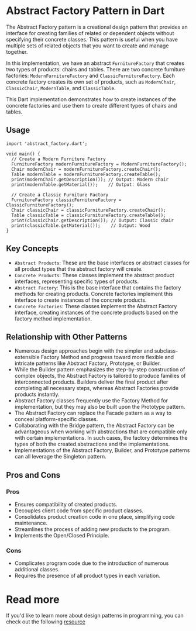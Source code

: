 # Abstract Factory Pattern in Dart

The Abstract Factory pattern is a creational design pattern that provides an interface for creating families of related or dependent objects without specifying their concrete classes. This pattern is useful when you have multiple sets of related objects that you want to create and manage together.

In this implementation, we have an abstract `FurnitureFactory` that creates two types of products: chairs and tables. There are two concrete furniture factories: `ModernFurnitureFactory` and `ClassicFurnitureFactory`. Each concrete factory creates its own set of products, such as `ModernChair`, `ClassicChair`, `ModernTable`, and `ClassicTable`.

This Dart implementation demonstrates how to create instances of the concrete factories and use them to create different types of chairs and tables.

## Usage

```
import 'abstract_factory.dart';

void main() {
  // Create a Modern Furniture Factory
  FurnitureFactory modernFurnitureFactory = ModernFurnitureFactory();
  Chair modernChair = modernFurnitureFactory.createChair();
  Table modernTable = modernFurnitureFactory.createTable();
  print(modernChair.getDescription()); // Output: Modern chair
  print(modernTable.getMaterial());    // Output: Glass

  // Create a Classic Furniture Factory
  FurnitureFactory classicFurnitureFactory = ClassicFurnitureFactory();
  Chair classicChair = classicFurnitureFactory.createChair();
  Table classicTable = classicFurnitureFactory.createTable();
  print(classicChair.getDescription()); // Output: Classic chair
  print(classicTable.getMaterial());    // Output: Wood
}
```

## Key Concepts
- `Abstract Products`: These are the base interfaces or abstract classes for all product types that the abstract factory will create.
- `Concrete Products`: These classes implement the abstract product interfaces, representing specific types of products.
- `Abstract Factory`: This is the base interface that contains the factory methods for creating products. Concrete factories implement this interface to create instances of the concrete products.
- `Concrete Factories`: These classes implement the Abstract Factory interface, creating instances of the concrete products based on the factory method implementation.

## Relationship with Other Patterns

- Numerous design approaches begin with the simpler and subclass-extensible Factory Method and progress toward more flexible and intricate patterns like Abstract Factory, Prototype, or Builder.
- While the Builder pattern emphasizes the step-by-step construction of complex objects, the Abstract Factory is tailored to produce families of interconnected products. Builders deliver the final product after completing all necessary steps, whereas Abstract Factories provide products instantly.
- Abstract Factory classes frequently use the Factory Method for implementation, but they may also be built upon the Prototype pattern.
- The Abstract Factory can replace the Facade pattern as a way to conceal platform-specific classes.
- Collaborating with the Bridge pattern, the Abstract Factory can be advantageous when working with abstractions that are compatible only with certain implementations. In such cases, the factory determines the types of both the created abstractions and the implementations.
- Implementations of the Abstract Factory, Builder, and Prototype patterns can all leverage the Singleton pattern.

## Pros and Cons

### Pros

- Ensures compatibility of created products.
- Decouples client code from specific product classes.
- Consolidates product creation code in one place, simplifying code maintenance.
- Streamlines the process of adding new products to the program.
- Implements the Open/Closed Principle.

### Cons

- Complicates program code due to the introduction of numerous additional classes.
- Requires the presence of all product types in each variation.

# Read more
If you'd like to learn more about design patterns in programming, you can check out the following [resource](https://refactoring.guru/design-patterns/abstract-factory)